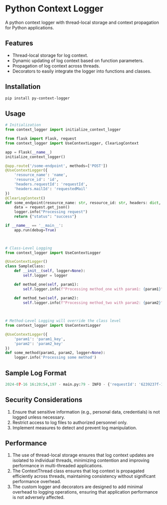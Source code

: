 # Python Context Logger

A python context logger with thread-local storage and context propagation for Python applications.

## Features

- Thread-local storage for log context.
- Dynamic updating of log context based on function parameters.
- Propagation of log context across threads.
- Decorators to easily integrate the logger into functions and classes.

## Installation

```bash
pip install py-context-logger
```

## Usage
```python
# Initialization
from context_logger import initialize_context_logger

from flask import Flask, request
from context_logger import UseContextLogger, ClearLogContext

app = Flask(__name__)
initialize_context_logger()

@app.route('/some-endpoint', methods=['POST'])
@UseContextLogger({
    'resource_name': 'name',
    'resource_id': 'id',
    'headers.requestId': 'requestId',
    'headers.mailId': 'requestedMail'
})
@ClearLogContext()
def some_endpoint(resource_name: str, resource_id: str, headers: dict, logger=None):
    data = request.get_json()
    logger.info("Processing request")
    return {"status": "success"}

if __name__ == '__main__':
    app.run(debug=True)

    

# Class-Level Logging
from context_logger import UseContextLogger

@UseContextLogger()
class SampleClass:
    def __init__(self, logger=None):
        self.logger = logger

    def method_one(self, param1):
        self.logger.info(f"Processing method_one with param1: {param1}")

    def method_two(self, param2):
        self.logger.info(f"Processing method_two with param2: {param2}")

        
        
# Method-Level Logging will override the class level
from context_logger import UseContextLogger

@UseContextLogger({
    'param1': 'param1_key',
    'param2': 'param2_key'
})
def some_method(param1, param2, logger=None):
    logger.info('Processing some method')
```
## Sample Log Format
```python
2024-07-16 16:20:54,197 - main.py:79 - INFO - {'requestId': '6239237f-1f96-48c6-93f3-89fd2c63ea6d', 'id': '123', 'name': 'sample name', 'requestedMail': 'sample-user@gmail.com'} - Request received for fetching resources
```


## Security Considerations
1. Ensure that sensitive information (e.g., personal data, credentials) is not logged unless necessary.<br>
2. Restrict access to log files to authorized personnel only.<br>
3. Implement measures to detect and prevent log manipulation.

## Performance
1. The use of thread-local storage ensures that log context updates are isolated to individual threads, minimizing contention and improving performance in multi-threaded applications.
2. The ContextThread class ensures that log context is propagated efficiently across threads, maintaining consistency without significant performance overhead.
3. The custom logger and decorators are designed to add minimal overhead to logging operations, ensuring that application performance is not adversely affected.


